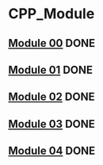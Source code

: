 # CPP_Module
## [Module 00](https://github.com/Daniel-0liver/CPP_Module/tree/main/CPP_Module_00) DONE
## [Module 01](https://github.com/Daniel-0liver/CPP_Module/tree/main/CPP_Module_01) DONE
## [Module 02](https://github.com/Daniel-0liver/CPP_Module/tree/main/CPP_Module_02) DONE
## [Module 03](https://github.com/Daniel-0liver/CPP_Module/tree/main/CPP_Module_03) DONE
## [Module 04](https://github.com/Daniel-0liver/CPP_Module/tree/main/CPP_Module_04) DONE
